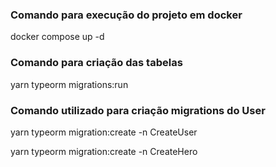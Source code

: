 ### Comando para execução do projeto em docker

docker compose up -d

### Comando para criação das tabelas

yarn typeorm migrations:run

### Comando utilizado para criação migrations do User

yarn typeorm migration:create -n CreateUser

yarn typeorm migration:create -n CreateHero